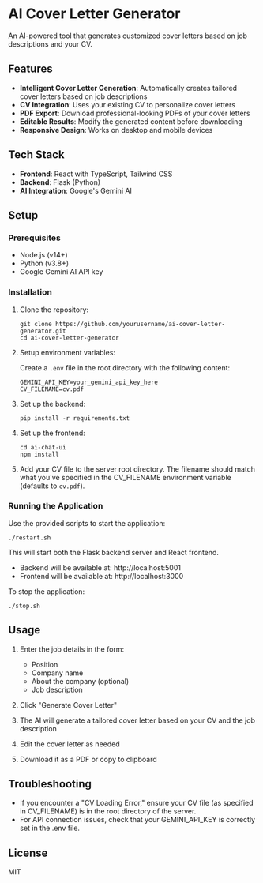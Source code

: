 # AI Cover Letter Generator

An AI-powered tool that generates customized cover letters based on job descriptions and your CV.

## Features

- **Intelligent Cover Letter Generation**: Automatically creates tailored cover letters based on job descriptions
- **CV Integration**: Uses your existing CV to personalize cover letters
- **PDF Export**: Download professional-looking PDFs of your cover letters
- **Editable Results**: Modify the generated content before downloading
- **Responsive Design**: Works on desktop and mobile devices

## Tech Stack

- **Frontend**: React with TypeScript, Tailwind CSS
- **Backend**: Flask (Python)
- **AI Integration**: Google's Gemini AI

## Setup

### Prerequisites

- Node.js (v14+)
- Python (v3.8+)
- Google Gemini AI API key

### Installation

1. Clone the repository:
   ```
   git clone https://github.com/yourusername/ai-cover-letter-generator.git
   cd ai-cover-letter-generator
   ```

2. Setup environment variables:
   
   Create a `.env` file in the root directory with the following content:
   ```
   GEMINI_API_KEY=your_gemini_api_key_here
   CV_FILENAME=cv.pdf
   ```

3. Set up the backend:
   ```
   pip install -r requirements.txt
   ```

4. Set up the frontend:
   ```
   cd ai-chat-ui
   npm install
   ```

5. Add your CV file to the server root directory. The filename should match what you've specified in the CV_FILENAME environment variable (defaults to `cv.pdf`).

### Running the Application

Use the provided scripts to start the application:

```
./restart.sh
```

This will start both the Flask backend server and React frontend.

- Backend will be available at: http://localhost:5001
- Frontend will be available at: http://localhost:3000

To stop the application:

```
./stop.sh
```

## Usage

1. Enter the job details in the form:
   - Position
   - Company name
   - About the company (optional)
   - Job description

2. Click "Generate Cover Letter"

3. The AI will generate a tailored cover letter based on your CV and the job description

4. Edit the cover letter as needed

5. Download it as a PDF or copy to clipboard

## Troubleshooting

- If you encounter a "CV Loading Error," ensure your CV file (as specified in CV_FILENAME) is in the root directory of the server.
- For API connection issues, check that your GEMINI_API_KEY is correctly set in the .env file.

## License

MIT 